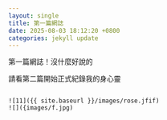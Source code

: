 ```yaml
---
layout: single
title: 第一篇網誌
date: 2025-08-03 18:12:20 +0800
categories: jekyll update
---
```

第一篇網誌！沒什麼好說的

請看第二篇開始正式紀錄我的身心靈 

```

![11]({{ site.baseurl }}/images/rose.jfif)
![]({images/f.jpg)